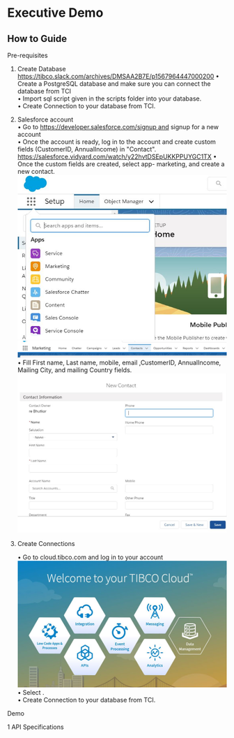<h1>Executive Demo</h1>

<h2>How to Guide </h2>

Pre-requisites 

1. Create Database  <br />https://tibco.slack.com/archives/DMSAA2B7E/p1567964447000200
	• Create a PostgreSQL database and make sure you can connect the database from TCI <br />
	• Import sql script given in the scripts folder into your database. <br />
	• Create Connection to your database from TCI. <br />


2. Salesforce account  <br />
	• Go to https://developer.salesforce.com/signup and signup for a new account <br />
	• Once the account is ready, log in to the account and create custom fields (CustomerID, AnnualIncome) in "Contact". <br />
	  https://salesforce.vidyard.com/watch/y22hvtDSEpUKKPPUYGC1TX
	• Once the custom fields are created, select app- marketing, and create a new contact. <br />
	  ![](images/Sf1.JPG)
	  ![](images/Sf2.JPG)
	• Fill First name, Last name, mobile, email ,CustomerID, AnnualIncome, Mailing City, and mailing Country fields.
  	  ![](images/Sf3.JPG)
3. Create Connections <br />

	• Go to cloud.tibco.com and log in to your account <br />
	   ![](images/TC1.JPG)
	• Select . <br />
	• Create Connection to your database from TCI. <br />

Demo 

1 API Specifications 

      
